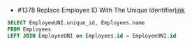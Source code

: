 - #1378 Replace Employee ID With The Unique Identifier[link](https://leetcode.com/problems/replace-employee-id-with-the-unique-identifier/description/?envType=study-plan-v2&envId=top-sql-50)
```sql
SELECT EmployeeUNI.unique_id, Employees.name
FROM Employees
LEFT JOIN EmployeeUNI on Employees.id = EmployeeUNI.id
```

